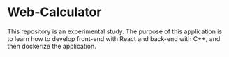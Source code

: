# Web-Calculator
This repository is an experimental study. The purpose of this application is to learn how to develop front-end with React and back-end with C++, and then dockerize the application.
